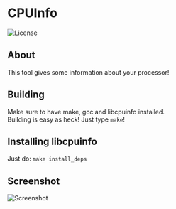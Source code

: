 # CPUInfo

![License](https://img.shields.io/github/license/Nexus-C/CPUInfo?style=for-the-badge&kill_cache=1)

## About

This tool gives some information about your processor!<br>

## Building

Make sure to have make, gcc and libcpuinfo installed.<br> Building is easy as heck! Just
type `make`!

## Installing libcpuinfo
Just do: ``make install_deps``

## Screenshot

![Screenshot](https://media.discordapp.net/attachments/922953797423202394/989210931114414120/unknown.png?width=351&height=464)
